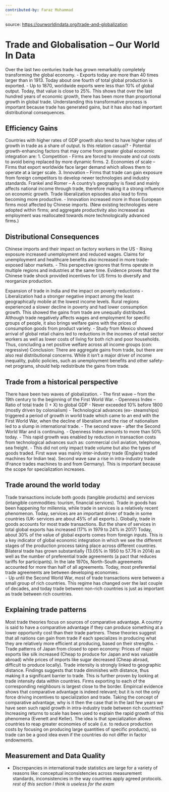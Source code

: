 ```yaml
---
contributed-by: Faraz Muhammad
---
```

source: https://ourworldindata.org/trade-and-globalization
# Trade and Globalisation – Our World In Data
Over the last two centuries trade has grown remarkably completely transforming the global economy. 
    - Exports today are more than 40 times larger than in 1913.
Today about one fourth of total global production is exported.
    - Up to 1870, worldwide exports were less than 10% of global output. Today, that value is close to 25%. This shows that over the last hundred years of economic growth, there has been more than proportional growth in global trade.
Understanding this transformative process is important because trade has generated gains, but it has also had important distributional consequences.
## Efficiency Gains
Countries with higher rates of GDP growth also tend to have higher rates of growth in trade as a share of output. Is this relation casual?
    - Potential growth-enhancing factors that may come from greater global economic integration are:
    1. Competition - Firms are forced to innovate and cut costs to avoid being replaced by more dynamic firms.
    2. Economies of scale – Firms that export worldwide face larger demand which allows them to operate at a larger scale.
    3. Innovation – Firms that trade can gain exposure from foreign competitors to develop newer technologies and industry standards.
Frankel and Romer – A country’s geography is fixed and mainly affects national income through trade, therefore making it a strong influence on economic growth.
Trade liberalization episodes also lead to firms becoming more productive.
    - Innovation increased more in those European firms most affected by Chinese imports. (New existing technologies were adopted within firms; and aggregate productivity also increased as employment was reallocated towards more technologically advanced firms.)
## Distributional Consequences
Chinese imports and their impact on factory workers in the US
    - Rising exposure increased unemployment and reduced wages. Claims for unemployment and healthcare benefits also increased in more trade-exposed labor markets.
    - This perspective ignores that firms operate in multiple regions and industries at the same time. Evidence proves that the Chinese trade shock provided incentives for US firms to diversify and reorganize production.

Expansion of trade in India and the impact on poverty reductions
    - Liberalization had a stronger negative impact among the least geographically mobile at the lowest income levels. Rural regions experienced a slower decline in poverty and had lower consumption growth. This showed the gains from trade are unequally distributed.
Although trade negatively affects wages and employment for specific groups of people, it also brings welfare gains with the prices of consumption goods from product variety. 
    - Study from Mexico showed arrival of global retail chains led to reductions in the incomes of retail sector workers as well as lower costs of living for both rich and poor households. Thus, concluding a net positive welfare across all income groups (con: regressive)
Conclusion: There are aggregate gains from trade, but there are also real distributional concerns. While it isn’t a major driver of income inequality, public policies, such as unemployment benefits and other safety-net programs, should help redistribute the gains from trade.
## Trade from a historical perspective
There have been two waves of globalization. 
    - The first wave – from the 19th century to the beginning of the First World War.
    - Openness Index – Ratio of total trade (I + X) to global GDP
    - Never exceeded 10% before 1800 (mostly driven by colonialism)
    - Technological advances (ex- steamships) triggered a period of growth in world trade which came to an end with the First World War, when the decline of liberalism and the rise of nationalism led to a slump in international trade.
    - The second wave - after the Second World War and is continuing.
    - Openness Index amounts to more than 50% today.
    - This rapid growth was enabled by reduction in transaction costs from technological advances such as: commercial civil aviation, telephone, sea freight. 
    - This did not only impact trade volume but also the types of goods traded. First wave was mainly inter-industry trade (England traded machines for Indian tea). Second wave saw a rise in intra-industry trade (France trades machines to and from Germany). This is important because the scope for specialization increases.
## Trade around the world today
Trade transactions include both goods (tangible products) and services (intangible commodities: tourism, financial services).
Trade in goods has been happening for millennia, while trade in services is a relatively recent phenomenon. Today, services are an important driver of trade in some countries (UK- services are about 45% of all exports.). 
Globally, trade in goods accounts for most trade transactions. But the share of services in total global exports has increased (17% in 1979 to 24% in 2017)
Today, about 30% of the value of global exports comes from foreign inputs. This is a key indicator of global economic integration in which we see the different stages of the production process taking place across different countries.
Bilateral trade has grown substantially (13.05% in 1950 to 57.76 in 2014) as well as the number of preferential trade agreements (a pact that reduces tariffs for participants). In the late 1970s, North-South agreements accounted for more than half of all agreements. Today, most preferential trade agreements are between developing economies.  
    - Up until the Second World War, most of trade transactions were between a small group of rich countries. This regime has changed over the last couple of decades, and today trade between non-rich countries is just as important as trade between rich countries.
## Explaining trade patterns
Most trade theories focus on sources of comparative advantage. A country is said to have a comparative advantage if they can produce something at a lower opportunity cost than their trade partners. 
These theories suggest that all nations can gain from trade if each specializes in producing what they are relatively more efficient at producing, based on their strengths.
	- Trade patterns of Japan from closed to open economy: 
Prices of major exports like silk increased (Cheap to produce for Japan and was valuable abroad) while prices of imports like sugar decreased (Cheap abroad, difficult to produce locally).
Trade intensity is strongly linked to geographic distance. Findings suggests that trade diminishes with distance, thus making it a significant barrier to trade. This is further proven by looking at trade intensity data within countries. Firms exporting to each of the corresponding neighbours is largest close to the border.
Empirical evidence shows that comparative advantage is indeed relevant; but it is not the only force driving incentives to specialization and trade.
Taking the concept of comparative advantage, why is it then the case that in the last few years we have seen such rapid growth in intra-industry trade between rich countries?
Increasing returns to scale has been used to explain the rapid growth of this phenomena (Evenett and Keller). The idea is that specialization allows countries to reap greater economies of scale (i.e. to reduce production costs by focusing on producing large quantities of specific products), so trade can be a good idea even if the countries do not differ in factor endowments.
## Measurement and Data Quality
- Discrepancies in international trade statistics are large for a variety of reasons like: conceptual inconsistencies across measurement standards, inconsistencies in the way countries apply agreed protocols.
*rest of this section I think is useless for the exam*
